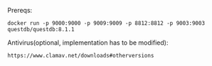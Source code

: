 Prereqs:
```
docker run -p 9000:9000 -p 9009:9009 -p 8812:8812 -p 9003:9003 questdb/questdb:8.1.1
```

Antivirus(optional, implementation has to be modified):
```
https://www.clamav.net/downloads#otherversions
```
